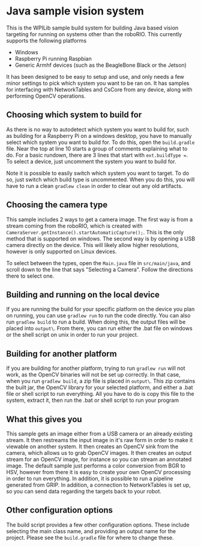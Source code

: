 # Java sample vision system

This is the WPILib sample build system for building Java based vision targeting for running on systems other than the roboRIO. This currently supports the following platforms

* Windows
* Raspberry Pi running Raspbian
* Generic Armhf devices (such as the BeagleBone Black or the Jetson)

It has been designed to be easy to setup and use, and only needs a few minor settings to pick which system you want to be ran on. It has samples for interfacing with NetworkTables and CsCore from
any device, along with performing OpenCV operations.

## Choosing which system to build for
As there is no way to autodetect which system you want to build for, such as building for a Raspberry Pi on a windows desktop, you have to manually select which system you want to build for.
To do this, open the `build.gradle` file. Near the top at line 10 starts a group of comments explaining what to do. For a basic rundown, there are 3 lines that start with `ext.buildType =`. 
To select a device, just uncomment the system you want to build for. 

Note it is possible to easily switch which system you want to target. To do so, just switch which build type is uncommented. When you do this, you will have to run a clean `gradlew clean` in order to
clear out any old artifacts. 

## Choosing the camera type
This sample includes 2 ways to get a camera image. The first way is from a stream coming from the roboRIO, which is created with `CameraServer.getInstance().startAutomaticCapture();`. This 
is the only method that is supported on windows. The second way is by opening a USB camera directly on the device. This will likely allow higher resolutions, however is only supported on Linux
devices.

To select between the types, open the `Main.java` file in `src/main/java`, and scroll down to the line that says "Selecting a Camera". Follow the directions there to select one.

## Building and running on the local device
If you are running the build for your specific platform on the device you plan on running, you can use `gradlew run` to run the code directly. You can also run `gradlew build` to run a build.
When doing this, the output files will be placed into `output\`. From there, you can run either the .bat file on windows or the shell script on unix in order to run your project.

## Building for another platform
If you are building for another platform, trying to run `gradlew run` will not work, as the OpenCV binaries will not be set up correctly. In that case, when you run `gradlew build`, a zip file
is placed in `output\`. This zip contains the built jar, the OpenCV library for your selected platform, and either a .bat file or shell script to run everything. All you have to do is copy
this file to the system, extract it, then run the .bat or shell script to run your program

## What this gives you
This sample gets an image either from a USB camera or an already existing stream. It then restreams the input image in it's raw form in order to make it viewable on another system.
It then creates an OpenCV sink from the camera, which allows us to grab OpenCV images. It then creates an output stream for an OpenCV image, for instance so you can stream an annotated
image. The default sample just performs a color conversion from BGR to HSV, however from there it is easy to create your own OpenCV processing in order to run everything. In addition, it is possible
to run a pipeline generated from GRIP. In addition, a connection to NetworkTables is set up, so you can send data regarding the targets back to your robot.

## Other configuration options
The build script provides a few other configuration options. These include selecting the main class name, and providing an output name for the project.
Please see the `build.gradle` file for where to change these. 